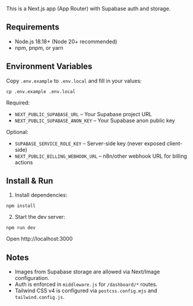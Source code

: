 This is a Next.js app (App Router) with Supabase auth and storage.

## Requirements

- Node.js 18.18+ (Node 20+ recommended)
- npm, pnpm, or yarn

## Environment Variables

Copy `.env.example` to `.env.local` and fill in your values:

```
cp .env.example .env.local
```

Required:
- `NEXT_PUBLIC_SUPABASE_URL` – Your Supabase project URL
- `NEXT_PUBLIC_SUPABASE_ANON_KEY` – Your Supabase anon public key

Optional:
- `SUPABASE_SERVICE_ROLE_KEY` – Server-side key (never exposed client-side)
- `NEXT_PUBLIC_BILLING_WEBHOOK_URL` – n8n/other webhook URL for billing actions

## Install & Run

1) Install dependencies:

```
npm install
```

2) Start the dev server:

```
npm run dev
```

Open http://localhost:3000

## Notes

- Images from Supabase storage are allowed via Next/Image configuration.
- Auth is enforced in `middleware.js` for `/dashboard/*` routes.
- Tailwind CSS v4 is configured via `postcss.config.mjs` and `tailwind.config.js`.
